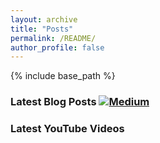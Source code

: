 ```yaml
---
layout: archive
title: "Posts"
permalink: /README/
author_profile: false
--- 
```

{% include base_path %}


### Latest Blog Posts [![Medium](https://img.shields.io/badge/Medium-12100E?style=for-the-badge&logo=medium&logoColor=white)](https://medium.com/@avra42)

<!-- BLOG-POST-LIST:START -->
<!-- BLOG-POST-LIST:END -->


### Latest YouTube Videos

<!-- YOUTUBE:START -->
<!-- YOUTUBE:END -->

